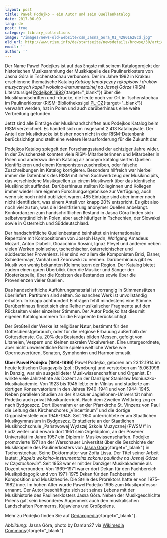 ```yaml
---
layout: post
title: Paweł Podejko - ein Autor und sein Quellenkatalog
date: 2017-06-09
lang: de
post: true
category: library_collections
image: "/images/news-old-website/csm_Jasna_Gora_01_42801628cd.jpg"
old_url: http://www.rism.info/de/startseite/newsdetails/browse/30/article/64/pawel-podejko-an-author-and-his-thematic-catalogue.html
email: ''
author: ''
---
```


Der Name Paweł Podejkos ist auf das Engste mit seinem Katalogprojekt der historischen Musiksammlung der Musikkapelle des Paulinerklosters von Jasna Góra in Tschenstochau verbunden. Der im Jahre 1992 in Krakau erschienene thematische Katalog _Katalog tematyczny rękopisów i druków muzycznych kapeli wokalno-instrumentalnej na Jasnej Górze_ (RISM-Literatursigel [PodejkoK 1992](https://opac.rism.info/search?View=rism&q=PodejkoK){:target="_blank"}) über die Musikhandschriften und -drucke, die heute noch vor Ort in Tschenstochau im Paulinerkloster (RISM-Bibliothekssigel [PL-CZ](https://opac.rism.info/search?View=rism&siglum=PL-CZ){:target="_blank"}) verwahrt werden, hat in Polen und auch darüberhinaus eine weite Verbreitung gefunden.

Jetzt sind alle Einträge der Musikhandschriften aus Podejkos Katalog beim RISM verzeichnet. Es handelt sich um insgesamt 2.413 Katalogisate. Der Anteil der Musikdrucke ist bisher noch nicht in der RISM-Datenbank berücksichtigt und stellt eine weitere Herausforderung für die Zukunft dar.

Podejkos Katalog spiegelt den Forschungsstand der achtziger Jahre wider. In der Zwischenzeit konnten viele RISM-Mitarbeiterinnen und Mitarbeiter in Polen und anderswo die im Katalog als anonym katalogisierten Quellen identifizieren und einem Komponisten zuschreiben, oder falsche Zuschreibungen im Katalog korrigieren. Besonders hilfreich war hierbei immer die Datenbank des RISM mit ihrem Suchwerkzeug der Musikincipits, das verschiedene Musikquellen zu einem Musikwerk über das identische Musikincipit auffindet. Darüberhinaus stellten Kolleginnen und Kollegen immer wieder ihre eigenen Forschungsergebnisse zur Verfügung, auch wenn sie noch nicht publiziert waren. 485 Einträge sind aber immer noch nicht identifiziert, was einem Anteil von knapp 20% entspricht. Es gibt also noch viel zu tun, was die Idenitfizierung anonymer Quellen anbelangt. Konkordanzen zum handschriftlichen Bestand in Jasna Góra finden sich selbstverständlich in Polen, aber auch häufiger in Tschechien, der Slowakei sowie in Österreich und Süddeutschland.

Der handschriftliche Quellenbestand beinhaltet ein internationales Repertoire mit Kompositionen von Joseph Haydn, Wolfgang Amadeus Mozart, Anton Diabelli, Gioacchino Rossini, Ignaz Pleyel und anderen neben vielen Werken polnischer, tschechischer, österreichischer und süddeutscher Provenienz. Hier sind vor allem die Komponisten Brixi, Elsner, Schiedermayr, Vanhal und Żebrowski zu nennen. Darüberhinaus gibt es Musik von wenig bekannten Kleinmeistern der Region. Der Katalog bietet zudem einen guten Überblick über die Musiker und Sänger der Klosterkapelle, über die Kopisten des Bestandes sowie über die Provenienzen vieler Quellen.

Das handschriftliche Aufführungsmaterial ist vorrangig in Stimmensätzen überliefert. Partituren sind selten. So manches Werk ist unvollständig erhalten. In knapp achthundert Einträgen fehlt mindestens eine Stimme. Darüberhinaus findet sich eine Reihe musikalischer Fragmente auf den Rückseiten vieler einzelner Stimmen. Der Autor Podejko hat dies mit eigenen Katalognummern für die Fragmente berücksichtigt.

Der Großteil der Werke ist religiöser Natur, bestimmt für den Gottesdienstgebrauch, oder für die religiöse Erbauung außerhalb der Gottesdienste. Ca. 20% des Bestandes bilden Messen, gefolgt von Litaneien, Vespern und kleinen sakralen Vokalwerken. Eine untergeordnete, aber nicht unwesentliche Rolle spielen weltliche Werke wie Opernouvertüren, Sonaten, Symphonien und Harmoniemusik.


**Über Paweł Podejko (1914-1996)**
Paweł Podejko, geboren am 23.12.1914 im heute lettischen Daugavpils (pol.: Dyneburg) und verstorben am 15.06.1996 in Danzig, war ein ausgebildeter Musikwissenschaftler und Organist. Er wirkte viele Jahrzehnte als Dozent an der Danziger Stanisław Moniuszko-Musikakademie. Von 1923 bis 1945 lebte er in Vilnius und studierte am dortigen Konservatorium in den Jahren 1940–1941 und von 1944–1945. Neben parallelen Studien an der Krakauer Jagiellonen-Universität nahm Podejko auch privat Musikunterricht. Nach dem Zweiten Weltkrieg zog er nach Bydgoszcz. Dort übernahm er an der Pfarrkirche St. Vinzenz von Paul die Leitung des Kirchenchores „Vincentinum” und die dortige Organistenstelle von 1946-1948. Seit 1950 unterrichtete er am Staatlichen Musikgymnasium in Bydgoszcz. Er studierte an der Staatlichen Musikhochschule „Państwowej Wyższej Szkole Muzycznej (PWSM)” in Łódż weiter und erwarb dort 1951 sein Orgeldiplom, an der Posener Universität im Jahre 1957 ein Diplom in Musikwissenschaften. Podejko promovierte 1971 an der Warschauer Universität über die Geschichte der Musikkapelle des Paulinerkosters von [Jasna Góra](http://www.jasnagora.pl/){:target="_blank"} in Tschenstochau. Seine Doktormutter war Zofia Lissa. Der Titel seiner Arbeit lautet: „_Kapela wokalno-instrumentalna zakonu paulinów na Jasnej Górze w Częstochowie_”. Seit 1953 war er mit der Danziger Musikakademie als Dozent verbunden. Von 1969–1971 war er dort Dekan für den Fachbereich Musikpädagogik und von 1971–1975 Dekan für den Fachbereich Komposition und Musiktheorie. Die Stelle des Prorektors hatte er von 1975–1982 inne. Im hohen Alter wurde Paweł Podejko 1995 zum Musikprofessor ernannt. Der Autor beschäftigte sich zeit seines Lebens mit der Musikhistorie des Paulinerklosters Jasna Góra. Neben der Musikgeschichte Polens galt sein besonderes Augenmerk auch den musikalischen Landschaften Pommerns, Kujawiens und Großpolens.

Mehr zu Podejko finden Sie auf [Gedanopedia](http://www.gedanopedia.pl/index.php?title=PODEJKO_PAWE%C5%81){:target="_blank"}.

_Abbildung_: Jasna Góra, photo by Damian27 via [Wikimedia Commons](https://de.wikipedia.org/wiki/Jasna_G%C3%B3ra_(Cz%C4%99stochowa)#/media/File:Jasna_G%C3%B3ra_-_widok_do_NE.jpg){:target="_blank"}

